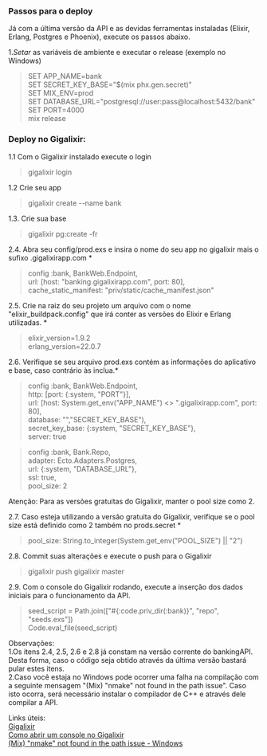 ### Passos para o deploy

Já com a última versão da API e as devidas ferramentas instaladas (Elixir, Erlang, Postgres e Phoenix), execute os passos abaixo.

1._Setar_ as variáveis de ambiente e executar o release (exemplo no Windows)
>SET APP_NAME=bank  
SET SECRET_KEY_BASE="$(mix phx.gen.secret)"  
SET MIX_ENV=prod  
SET DATABASE_URL="postgresql://user:pass@localhost:5432/bank"  
SET PORT=4000  
mix release  

### Deploy no Gigalixir:
1.1 Com o Gigalixir instalado execute o login
>gigalixir login

1.2 Crie seu app 
>gigalixir create --name bank

1.3. Crie sua base
>gigalixir pg:create -fr

2.4. Abra seu config/prod.exs e insira o nome do seu app no gigalixir mais o sufixo .gigalixirapp.com *
>config :bank, BankWeb.Endpoint,  
  url: [host: "banking.gigalixirapp.com", port: 80],  
  cache_static_manifest: "priv/static/cache_manifest.json"  

2.5. Crie na raiz do seu projeto um arquivo com o nome "elixir_buildpack.config" que irá conter as versões do Elixir e Erlang utilizadas. *
>elixir_version=1.9.2  
erlang_version=22.0.7  


2.6. Verifique se seu arquivo prod.exs contém as informações do aplicativo e base, caso contrário às inclua.*
>config :bank, BankWeb.Endpoint,  
  http: [port: {:system, "PORT"}],  
  url: [host: System.get_env("APP_NAME") <> ".gigalixirapp.com", port: 80],  
  database: "","SECRET_KEY_BASE"),  
  secret_key_base: {:system, "SECRET_KEY_BASE"},  
  server: true  

>config :bank, Bank.Repo,  
  adapter: Ecto.Adapters.Postgres,  
  url: {:system, "DATABASE_URL"},  
  ssl: true,  
  pool_size: 2  

Atenção: Para as versões gratuitas do Gigalixir, manter o pool size como 2.

2.7. Caso esteja utilizando a versão gratuita do Gigalixir, verifique se o pool size está definido como 2 também no prods.secret *

> pool_size: String.to_integer(System.get_env("POOL_SIZE") || "2")  

2.8. Commit suas alterações e execute o push para o Gigalixir
>gigalixir push gigalixir master  

2.9. Com o console do Gigalixir rodando, execute a inserção dos dados iniciais para o funcionamento da API.
>seed_script = Path.join(["#{:code.priv_dir(:bank)}", "repo", "seeds.exs"])  
Code.eval_file(seed_script)  

Observações:  
1.Os itens 2.4, 2.5, 2.6 e 2.8 já constam na versão corrente do bankingAPI. Desta forma, caso o código seja obtido através da última versão bastará pular estes itens.  
2.Caso você estaja no Windows pode ocorrer uma falha na compilação com a seguinte mensagem "(Mix) "nmake" not found in the path issue". Caso isto ocorra, será necessário instalar o compilador de C++ e através dele compilar a API.  

Links úteis:  
[Gigalixir](https://gigalixir.com/)  
[Como abrir um console no Gigalixir](https://readthedocs.org/projects/gigalixir/downloads/pdf/latest/)  
[(Mix) "nmake" not found in the path issue - Windows](https://lazacode.org/1395/mix-nmake-not-found-in-the-path-issue-windows)  